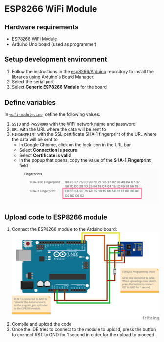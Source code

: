 # ESP8266 WiFi Module

## Hardware requirements

- [ESP8266 WiFi Module](https://www.amazon.ca/dp/B00O34AGSU)
- Arduino Uno board (used as programmer)

## Setup development environment

1. Follow the instructions in the [esp8266/Arduino](https://github.com/esp8266/Arduino) repository to install the libraries using Arduino's Board Manager.
1. Select the serial port
1. Select **Generic ESP8266 Module** for the board

## Define variables

In [`wifi-module.ino`](wifi-module.ino), define the following values:

1. `SSID` and `PASSWORD` with the WiFi network name and password
1. `URL` with the URL where the data will be sent to
1. `FINGERPRINT` with the SSL certificate SHA-1 fingerprint of the URL where the data will be sent to
   - In Google Chrome, click on the lock icon in the URL bar
   - Select **Connection is secure**
   - Select **Certificate is valid**
   - In the popup that opens, copy the value of the **SHA-1 Fingerprint** field
     ![](sha1-fingerprint.png)

## Upload code to ESP8266 module

1. Connect the ESP8266 module to the Arduino board:
   ![](../schematics/ESP8266-Programming-Mode.png)
1. Compile and upload the code
1. Once the IDE tries to connect to the module to upload, press the button to connect RST to GND for 1 second in order for the upload to proceed
